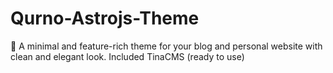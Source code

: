# Qurno-Astrojs-Theme
🚀 A minimal and feature-rich theme for your blog and personal website with clean and elegant look.  Included TinaCMS (ready to use)
